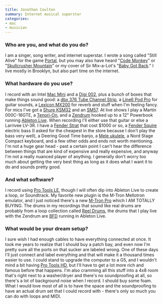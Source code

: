 ```yaml
---
title: Jonathan Coulton
summary: Internet musical superstar
categories:
- mac
- musician
---
```


### Who are you, and what do you do?

I am a singer, song writer, and internet superstar. I wrote a song called "Still Alive" for the game [Portal][], but you may also have heard "[Code Monkey](http://www.jonathancoulton.com/songdetails/Code%20Monkey "Information on the song 'Code Monkey'.'")" or "[Skullcrusher Mountain](http://www.jonathancoulton.com/songdetails/Skullcrusher%20Mountain "Information on the song 'Skullcrusher Mountain'.")" or my cover of Sir Mix-a-Lot's "[Baby Got Back](http://www.jonathancoulton.com/songdetails/Baby%20Got%20Back "Information on the song 'Baby Got Back'.")." I live mostly in Brooklyn, but also part time on the internet.

### What hardware do you use?

I record with an Intel [Mac Mini][mac-mini] and a [Digi 002][digi-002], plus a bunch of boxes that make things sound good: a [dbx 376 Tube Channel Strip][376], a [Line6 Pod Pro][pod-pro] for guitar sounds, a [Lexicon MX200][mx200] for reverb and stuff when I'm feeling fancy. For mics I've got a [Shure KSM32][ksm32] and an [SM57][sm57]. At live shows I play a Martin 000C-16GTE, a [Tenori-On][], and a [Zendrum][] hooked up to a 12" Powerbook running [Ableton Live][live]. When recording I'll either use that guitar or else a Larrivee LV-3R. I have a [Fender Strat][stratocaster] that cost $1000 or so, a [Fender Squire][esquire] electric bass (I asked for the cheapest in the store because I don't play the bass very well), a Deering Good Time banjo, a [Mele ukulele][mahogany-ukulele], a Nord Stage Compact keyboard, and a few other odds and ends not worth mentioning. I'm not a huge gear head - past a certain point I can't hear the difference between things that are kind of expensive and really expensive, and anyway I'm not a really nuanced player of anything. I generally don't worry too much about getting the very best thing as long as it does what I want it to do and sounds pretty good.

### And what software?

I record using [Pro Tools LE][pro-tools-le], though I will often dip into Ableton Live to create a loop, or Soundtrack. My favorite new plugin is the M-Tron Mellotron emulator, and I just noticed there's a new [M-Tron Pro][m-tron-pro] which I AM TOTALLY BUYING. The drums in my recordings that sound like real drums are probably from a loop collection called [Reel Drums][reel-drums], the drums that I play live with the Zendrum are [BFD][] running in Ableton Live.

### What would be your dream setup?

I sure wish I had enough cables to have everything connected at once. It took me years to realize that I should buy a patch bay, and even now I'm pretty sure all the ports on that sucker are labeled wrong. One of these days I'll just connect and label everything and that will make it a thousand times easier to use. I could stand to upgrade the computer to a G5, and I wouldn't mind a bit having [Pro Tools HD][pro-tools-hd], but I'll have to get a lot more rich and famous before that happens. I'm also cramming all this stuff into a 4x8 room that's right next to a washer/dryer and there's no soundproofing at all, so there's a lot of background noise when I record. I should buy some foam. What I would love most of all is to have the space and the soundproofing to have an actual drum set that I could record with - there's only so much you can do with loops and MIDI.

[376]: https://dbxpro.com/en-US/products/376 "A channel strip processor."
[digi-002]: https://www.amazon.com/Digidesign-Digi-002-LE-Rackmount/dp/B0002H0GU0 "Multitrack studio hardware."
[esquire]: https://www.fender.com/series/classic/classic-series-50s-esquire-maple-fingerboard-2-color-sunburst/ "A classic 50's bass."
[ksm32]: https://www.amazon.com/Shure-KSM32-Single-Diaphragm-Microphone-Champagne/dp/B0002GZK02 "A studio microphone."
[mac-mini]: https://www.apple.com/mac-mini/ "A small desktop computer."
[mahogany-ukulele]: http://meleukulele.com/shopdisplayproducts.asp?id=2&amp;cat=Mahogany+Ukuleles "A line of Mahogany ukuleles."
[mx200]: http://www.lexiconpro.com/en-US/products/mx200 "Sound effect/reverb hardware."
[pod-pro]: https://line6.com/legacy/podpro "Hardware for creating guitar sounds."
[sm57]: http://www.shure.com/americas/products/microphones/sm/sm57-instrument-microphone "An instrument microphone."
[stratocaster]: https://en.wikipedia.org/wiki/Fender_Stratocaster "An electric guitar."
[tenori-on]: http://www.global.yamaha.com/tenori-on/index.html "An awesome Japanese digital instrument."
[zendrum]: https://www.zendrum.com/ "A MIDI triggering controller."
[bfd]: https://www.fxpansion.com/products/bfd3/ "Drum studio software."
[live]: https://www.ableton.com/en/live/ "Musical creation software."
[m-tron-pro]: https://www.gforcesoftware.com/products/m-tron-pro "Virtual vintage keyboard software."
[portal]: https://store.steampowered.com/app/620/ "An awesome, groundbreaking game."
[pro-tools-hd]: https://www.avid.com/US/products/family/Pro-Tools/Pro-Tools-HD "Audio studio software."
[pro-tools-le]: https://en.wikipedia.org/wiki/Pro_Tools#Pro_Tools_LE_systems "Music creation software."
[reel-drums]: http://reeldrums.com/home.html "Drum loop samples."
